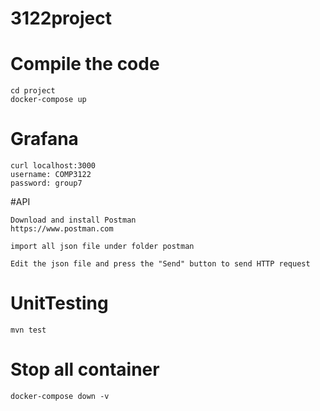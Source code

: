 # 3122project

# Compile the code
```
cd project
docker-compose up
```

# Grafana
```
curl localhost:3000
username: COMP3122
password: group7
```

#API
```
Download and install Postman
https://www.postman.com

import all json file under folder postman

Edit the json file and press the "Send" button to send HTTP request
```

# UnitTesting
```
mvn test
```

# Stop all container
```
docker-compose down -v
```
